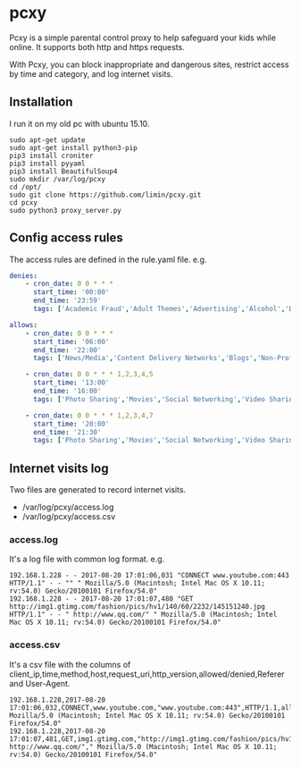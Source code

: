 # pcxy

Pcxy is a simple parental control proxy to help safeguard your kids while online. It supports both http and https requests.

With Pcxy, you can block inappropriate and dangerous sites, restrict access by time and category, and log internet visits.

## Installation

I run it on my old pc with ubuntu 15.10.

```shell
sudo apt-get update
sudo apt-get install python3-pip
pip3 install croniter
pip3 install pyyaml
pip3 install BeautifulSoup4
sudo mkdir /var/log/pcxy
cd /opt/
sudo git clone https://github.com/limin/pcxy.git
cd pcxy
sudo python3 proxy_server.py
```

## Config access rules

The access rules are defined in the rule.yaml file. e.g.

```yaml
denies:
    - cron_date: 0 0 * * *
      start_time: '00:00'
      end_time: '23:59'
      tags: ['Academic Fraud','Adult Themes','Advertising','Alcohol','Dating','Drugs','Gambling','Hacking','Hate/Discrimination','Illegal Activities','Illegal Downloads','Lingerie/Bikini','Lotteries','Military','Nudity','Online Meetings','Online Trading','Pornography','Proxy/Anonymizer','Religious','Sex Education','Sexuality','Tasteless','Weapons','Web Spam']

allows:
    - cron_date: 0 0 * * *
      start_time: '06:00'
      end_time: '22:00'
      tags: ['News/Media','Content Delivery Networks','Blogs','Non-Profits','Forums/Message boards','Politics','Business Services','Portals','Ecommerce/Shopping','Educational Institutions','Research/Reference','Search Engines','Financial Institutions','Software/Technology','Government','Sports','Health and Fitness','Travel','URL Shortener','Visual Search Engines','Webmail','File Storage','Chat','Certificate Verification']

    - cron_date: 0 0 * * * 1,2,3,4,5
      start_time: '13:00'
      end_time: '16:00'
      tags: ['Photo Sharing','Movies','Social Networking','Video Sharing','Instant Messaging','Games']

    - cron_date: 0 0 * * * 1,2,3,4,7
      start_time: '20:00'
      end_time: '21:30'
      tags: ['Photo Sharing','Movies','Social Networking','Video Sharing','Instant Messaging','Games']

```

## Internet visits log

Two files are generated to record internet visits. 
- /var/log/pcxy/access.log
- /var/log/pcxy/access.csv

### access.log

It's a log file with common log format. e.g.

```
192.168.1.228 - - 2017-08-20 17:01:06,031 "CONNECT www.youtube.com:443 HTTP/1.1" - - "" " Mozilla/5.0 (Macintosh; Intel Mac OS X 10.11; rv:54.0) Gecko/20100101 Firefox/54.0"
192.168.1.228 - - 2017-08-20 17:01:07,480 "GET http://img1.gtimg.com/fashion/pics/hv1/140/60/2232/145151240.jpg HTTP/1.1" - - " http://www.qq.com/" " Mozilla/5.0 (Macintosh; Intel Mac OS X 10.11; rv:54.0) Gecko/20100101 Firefox/54.0"
```

### access.csv

It's a csv file with the columns of client_ip,time,method,host,request_uri,http_version,allowed/denied,Referer
and User-Agent.

```
192.168.1.228,2017-08-20 17:01:06,032,CONNECT,www.youtube.com,"www.youtube.com:443",HTTP/1.1,allowed,""," Mozilla/5.0 (Macintosh; Intel Mac OS X 10.11; rv:54.0) Gecko/20100101 Firefox/54.0"
192.168.1.228,2017-08-20 17:01:07,481,GET,img1.gtimg.com,"http://img1.gtimg.com/fashion/pics/hv1/140/60/2232/145151240.jpg",HTTP/1.1,allowed," http://www.qq.com/"," Mozilla/5.0 (Macintosh; Intel Mac OS X 10.11; rv:54.0) Gecko/20100101 Firefox/54.0"
```
